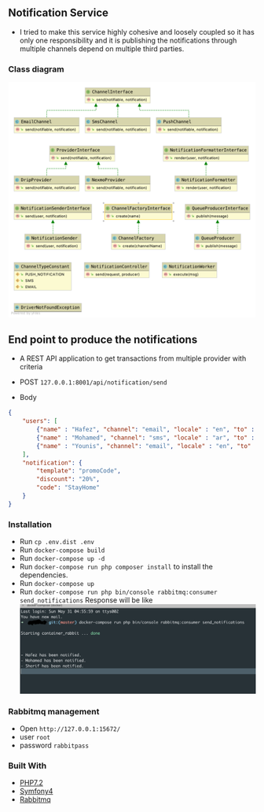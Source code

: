 ## Notification Service

- I tried to make this service highly cohesive and loosely coupled
so it has only one responsibility and it is publishing the notifications
 through multiple channels depend on multiple third parties. 


### Class diagram

![Class Diagram](diagram.png)


## End point to produce the notifications
- A REST API application to get transactions from multiple provider with criteria

- POST `127.0.0.1:8001/api/notification/send`
- Body 
```json
{
	"users": [
        {"name" : "Hafez", "channel": "email", "locale" : "en", "to" : "mohamed.hafezqo@gmail.com"},
        {"name" : "Mohamed", "channel": "sms", "locale" : "ar", "to" : "00201144688896"},
        {"name" : "Younis", "channel": "email", "locale" : "en", "to" : "Younis@gmail.com"}
	],
	"notification": {
		"template": "promoCode",
		"discount": "20%",
		"code": "StayHome"
	}
}
```

### Installation

- Run `cp .env.dist .env`
- Run `docker-compose build`
- Run `docker-compose up -d`
- Run `docker-compose run php composer install` to install the dependencies.
- Run `docker-compose up`
- Run `docker-compose run php bin/console rabbitmq:consumer send_notifications`
Response will be like
![Queue Consumer](queue-consumer.png)


### Rabbitmq management
- Open `http://127.0.0.1:15672/`
- user `root`
- password `rabbitpass`


### Built With

* [PHP7.2](http://php.net)
* [Symfony4](http://www.symfony.com) 
* [Rabbitmq](https://www.rabbitmq.com/)
